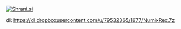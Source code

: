 [<img src="http://shrani.si/t/2q/8K/3EWsnz32/2013-11-2113850267521920.jpg" style="border: 0px;" alt="Shrani.si" />][1]

dl: <https://dl.dropboxusercontent.com/u/79532365/1977/NumixRex.7z>

 [1]: http://shrani.si/f/2q/8K/3EWsnz32/2013-11-2113850267521920.png